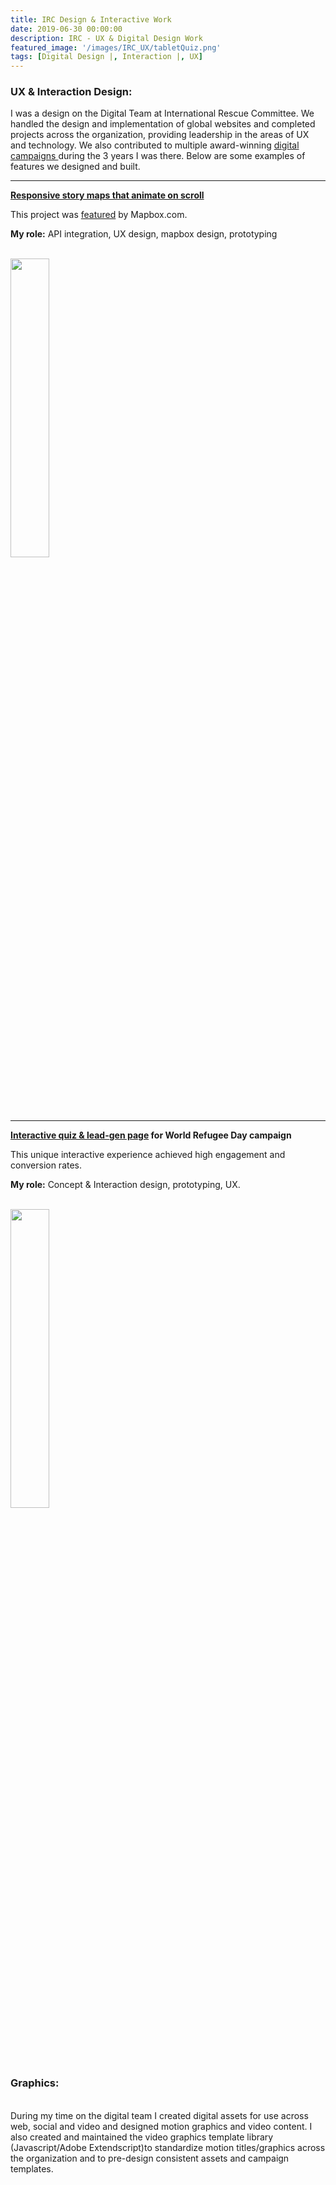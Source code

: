 ```yaml
---
title: IRC Design & Interactive Work
date: 2019-06-30 00:00:00
description: IRC - UX & Digital Design Work
featured_image: '/images/IRC_UX/tabletQuiz.png'
tags: [Digital Design |, Interaction |, UX]
---
```






<h3>UX & Interaction Design:</h3>

I was a design on the Digital Team at International Rescue Committee. We handled the design and implementation of global websites and completed projects across the organization, providing leadership in the areas of UX and technology. 
We also contributed to multiple award-winning <a href=" https://irc-webbycs.netlify.app/">digital campaigns </a> during the 3 years I was there.
Below are some examples of features we designed and built.
<br/>
<hr/>
<a href=" https://www.rescue.org/taxonomy/term/553"><strong>Responsive story maps that animate on scroll</strong></a>

This project was <a href="https://blog.mapbox.com/complex-stories-of-positive-change-838fbea805ea">featured</a> by Mapbox.com.

<strong>My role:</strong> API integration, UX design, mapbox design, prototyping

<br/>
<div class="img_row">

<img style="width: 35%; margin: 0 auto;" src="{{ site.baseurl }}/images/IRC_UX/mapSyriaGif2.gif"  alt="" title="display showcase"/>
</div>
<hr/>
<strong><a href=" https://www.rescue.org/taxonomy/term/553">Interactive quiz & lead-gen page</a> for World Refugee Day campaign </strong>

This unique interactive experience achieved high engagement and conversion rates.

<strong>My role:</strong> Concept & Interaction design, prototyping, UX.


<br/>


<img style="width: 35%; margin: 0 auto;" src="{{ site.baseurl }}/images/IRC_UX/mobile_quiz.gif"  alt="" title="display showcase"/>







<h3>Graphics:</h3>
<br/>
During my time on the digital team I created digital assets for use across web, social and video and designed motion graphics and video content. I also created and maintained the video graphics template library (Javascript/Adobe Extendscript)to standardize motion titles/graphics across the organization and to pre-design consistent assets and campaign templates. 

<br/>



<div class="gallery" data-columns="3">
   
  <img src="{{ site.baseurl }}/images/IRC_graphic/chartTweet.png" alt="" title=""/>
  <img src="{{ site.baseurl }}/images/IRC_graphic/RescueNow-tweet4.gif" alt="" title=""/>
   <img src="{{ site.baseurl }}/images/IRC_graphic/LukaGraphic.png" alt="" title=""/>
   
   <img src="{{ site.baseurl }}/images/IRC_graphic/border-arrow2.gif" alt="" title=""/>
  <img src="{{ site.baseurl }}/images/IRC_graphic/mapTweet.png" alt="" title=""/>
  <img src="{{ site.baseurl }}/images/IRC_graphic/ventilators.png" alt="" title=""/>

   <img src="{{ site.baseurl }}/images/IRC_graphic/trumpGraph2c.gif" alt="" title=""/>
  

</div>

	